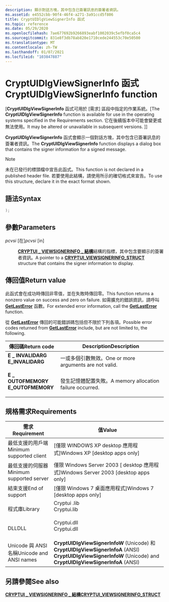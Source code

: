 ```yaml
---
description: 顯示對話方塊，其中包含已簽署訊息的簽署者資訊。
ms.assetid: e4552cbb-90f4-46f4-a271-3a91ccd5f806
title: CryptUIDlgViewSignerInfo 函式
ms.topic: reference
ms.date: 05/29/2020
ms.openlocfilehash: 7ae677692b9266893eabf1002039c5efbf0ca5c4
ms.sourcegitcommit: 831e8f3db78ab820e1710cede244553c70e50500
ms.translationtype: MT
ms.contentlocale: zh-TW
ms.lasthandoff: 01/07/2021
ms.locfileid: "103847887"
---
```

# <a name="cryptuidlgviewsignerinfo-function"></a><span data-ttu-id="1a949-103">CryptUIDlgViewSignerInfo 函式</span><span class="sxs-lookup"><span data-stu-id="1a949-103">CryptUIDlgViewSignerInfo function</span></span>

<span data-ttu-id="1a949-104">\[**CryptUIDlgViewSignerInfo** 函式可用於 [需求] 區段中指定的作業系統。</span><span class="sxs-lookup"><span data-stu-id="1a949-104">\[The **CryptUIDlgViewSignerInfo** function is available for use in the operating systems specified in the Requirements section.</span></span> <span data-ttu-id="1a949-105">它在後續版本中可能會變更或無法使用。</span><span class="sxs-lookup"><span data-stu-id="1a949-105">It may be altered or unavailable in subsequent versions.</span></span> <span data-ttu-id="1a949-106">\]</span><span class="sxs-lookup"><span data-stu-id="1a949-106">\]</span></span>

<span data-ttu-id="1a949-107">**CryptUIDlgViewSignerInfo** 函式會顯示一個對話方塊，其中包含已簽署訊息的簽署者資訊。</span><span class="sxs-lookup"><span data-stu-id="1a949-107">The **CryptUIDlgViewSignerInfo** function displays a dialog box that contains the signer information for a signed message.</span></span>

> [!Note]  
> <span data-ttu-id="1a949-108">未在已發行的標頭檔中宣告此函式。</span><span class="sxs-lookup"><span data-stu-id="1a949-108">This function is not declared in a published header file.</span></span> <span data-ttu-id="1a949-109">若要使用此結構，請使用所示的確切格式來宣告。</span><span class="sxs-lookup"><span data-stu-id="1a949-109">To use this structure, declare it in the exact format shown.</span></span>

## <a name="syntax"></a><span data-ttu-id="1a949-110">語法</span><span class="sxs-lookup"><span data-stu-id="1a949-110">Syntax</span></span>


```C++
);
```



## <a name="parameters"></a><span data-ttu-id="1a949-111">參數</span><span class="sxs-lookup"><span data-stu-id="1a949-111">Parameters</span></span>

<dl> <dt>

<span data-ttu-id="1a949-112">*pcvsi* \[在\]</span><span class="sxs-lookup"><span data-stu-id="1a949-112">*pcvsi* \[in\]</span></span>
</dt> <dd>

<span data-ttu-id="1a949-113">[**CRYPTUI \_ VIEWSIGNERINFO \_ 結構**](cryptui-viewsignerinfo-struct.md)結構的指標，其中包含要顯示的簽署者資訊。</span><span class="sxs-lookup"><span data-stu-id="1a949-113">A pointer to a [**CRYPTUI\_VIEWSIGNERINFO\_STRUCT**](cryptui-viewsignerinfo-struct.md) structure that contains the signer information to display.</span></span>

</dd> </dl>

## <a name="return-value"></a><span data-ttu-id="1a949-114">傳回值</span><span class="sxs-lookup"><span data-stu-id="1a949-114">Return value</span></span>

<span data-ttu-id="1a949-115">此函式會在成功時傳回非零值，並在失敗時傳回零。</span><span class="sxs-lookup"><span data-stu-id="1a949-115">This function returns a nonzero value on success and zero on failure.</span></span> <span data-ttu-id="1a949-116">如需擴充的錯誤資訊，請呼叫 [**GetLastError**](/windows/win32/api/errhandlingapi/nf-errhandlingapi-getlasterror) 函數。</span><span class="sxs-lookup"><span data-stu-id="1a949-116">For extended error information, call the [**GetLastError**](/windows/win32/api/errhandlingapi/nf-errhandlingapi-getlasterror) function.</span></span>

<span data-ttu-id="1a949-117">從 [**GetLastError**](/windows/win32/api/errhandlingapi/nf-errhandlingapi-getlasterror) 傳回的可能錯誤碼包括但不限於下列各項。</span><span class="sxs-lookup"><span data-stu-id="1a949-117">Possible error codes returned from [**GetLastError**](/windows/win32/api/errhandlingapi/nf-errhandlingapi-getlasterror) include, but are not limited to, the following.</span></span>



| <span data-ttu-id="1a949-118">傳回碼</span><span class="sxs-lookup"><span data-stu-id="1a949-118">Return code</span></span>                                                                                   | <span data-ttu-id="1a949-119">Description</span><span class="sxs-lookup"><span data-stu-id="1a949-119">Description</span></span>                                      |
|-----------------------------------------------------------------------------------------------|--------------------------------------------------|
| <dl> <span data-ttu-id="1a949-120"><dt>**E \_ INVALIDARG**</dt></span><span class="sxs-lookup"><span data-stu-id="1a949-120"><dt>**E\_INVALIDARG**</dt></span></span> </dl>  | <span data-ttu-id="1a949-121">一或多個引數無效。</span><span class="sxs-lookup"><span data-stu-id="1a949-121">One or more arguments are not valid.</span></span><br/>  |
| <dl> <span data-ttu-id="1a949-122"><dt>**E \_ OUTOFMEMORY**</dt></span><span class="sxs-lookup"><span data-stu-id="1a949-122"><dt>**E\_OUTOFMEMORY**</dt></span></span> </dl> | <span data-ttu-id="1a949-123">發生記憶體配置失敗。</span><span class="sxs-lookup"><span data-stu-id="1a949-123">A memory allocation failure occurred.</span></span><br/> |

## <a name="requirements"></a><span data-ttu-id="1a949-124">規格需求</span><span class="sxs-lookup"><span data-stu-id="1a949-124">Requirements</span></span>



| <span data-ttu-id="1a949-125">需求</span><span class="sxs-lookup"><span data-stu-id="1a949-125">Requirement</span></span> | <span data-ttu-id="1a949-126">值</span><span class="sxs-lookup"><span data-stu-id="1a949-126">Value</span></span> |
|-------------------------------------|---------------------------------------------------------------------------------------------|
| <span data-ttu-id="1a949-127">最低支援的用戶端</span><span class="sxs-lookup"><span data-stu-id="1a949-127">Minimum supported client</span></span><br/> | <span data-ttu-id="1a949-128">\[僅限 WINDOWS XP desktop 應用程式\]</span><span class="sxs-lookup"><span data-stu-id="1a949-128">Windows XP \[desktop apps only\]</span></span><br/>                                                 |
| <span data-ttu-id="1a949-129">最低支援的伺服器</span><span class="sxs-lookup"><span data-stu-id="1a949-129">Minimum supported server</span></span><br/> | <span data-ttu-id="1a949-130">僅限 Windows Server 2003 \[ desktop 應用程式\]</span><span class="sxs-lookup"><span data-stu-id="1a949-130">Windows Server 2003 \[desktop apps only\]</span></span><br/>                                        |
| <span data-ttu-id="1a949-131">結束支援</span><span class="sxs-lookup"><span data-stu-id="1a949-131">End of support</span></span><br/> | <span data-ttu-id="1a949-132">\[僅限 Windows 7 桌面應用程式\]</span><span class="sxs-lookup"><span data-stu-id="1a949-132">Windows 7 \[desktop apps only\]</span></span><br/>                                                       |
| <span data-ttu-id="1a949-133">程式庫</span><span class="sxs-lookup"><span data-stu-id="1a949-133">Library</span></span><br/>                  | <dl> <span data-ttu-id="1a949-134"><dt>Cryptui .lib</dt></span><span class="sxs-lookup"><span data-stu-id="1a949-134"><dt>Cryptui.lib</dt></span></span> </dl>      |
| <span data-ttu-id="1a949-135">DLL</span><span class="sxs-lookup"><span data-stu-id="1a949-135">DLL</span></span><br/>                      | <dl> <span data-ttu-id="1a949-136"><dt>Cryptui.dll</dt></span><span class="sxs-lookup"><span data-stu-id="1a949-136"><dt>Cryptui.dll</dt></span></span> </dl>      |
| <span data-ttu-id="1a949-137">Unicode 與 ANSI 名稱</span><span class="sxs-lookup"><span data-stu-id="1a949-137">Unicode and ANSI names</span></span><br/>   | <span data-ttu-id="1a949-138">**CryptUIDlgViewSignerInfoW** (Unicode) 和 **CryptUIDlgViewSignerInfoA** (ANSI) </span><span class="sxs-lookup"><span data-stu-id="1a949-138">**CryptUIDlgViewSignerInfoW** (Unicode) and **CryptUIDlgViewSignerInfoA** (ANSI)</span></span><br/> |



## <a name="see-also"></a><span data-ttu-id="1a949-139">另請參閱</span><span class="sxs-lookup"><span data-stu-id="1a949-139">See also</span></span>

<dl> <dt>

[<span data-ttu-id="1a949-140">**CRYPTUI \_ VIEWSIGNERINFO \_ 結構**</span><span class="sxs-lookup"><span data-stu-id="1a949-140">**CRYPTUI\_VIEWSIGNERINFO\_STRUCT**</span></span>](cryptui-viewsignerinfo-struct.md)
</dt> </dl>
